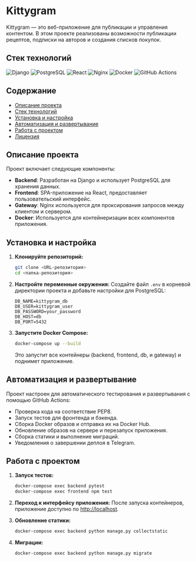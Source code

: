# Kittygram

Kittygram — это веб-приложение для публикации и управления контентом. В этом проекте реализованы возможности публикации рецептов, подписки на авторов и создания списков покупок.
## Стек технологий

![Django](https://img.shields.io/badge/Django-092E20?logo=django&logoColor=white)
![PostgreSQL](https://img.shields.io/badge/PostgreSQL-336791?logo=postgresql&logoColor=white)
![React](https://img.shields.io/badge/React-61DAFB?logo=react&logoColor=black)
![Nginx](https://img.shields.io/badge/Nginx-009639?logo=nginx&logoColor=white)
![Docker](https://img.shields.io/badge/Docker-2496ED?logo=docker&logoColor=white)
![GitHub Actions](https://img.shields.io/badge/GitHub_Actions-2088FF?logo=github-actions&logoColor=white)

## Содержание

- [Описание проекта](#описание-проекта)
- [Стек технологий](#стек-технологий)
- [Установка и настройка](#установка-и-настройка)
- [Автоматизация и развертывание](#автоматизация-и-развертывание)
- [Работа с проектом](#работа-с-проектом)
- [Лицензия](#лицензия)

## Описание проекта

Проект включает следующие компоненты:
- **Backend**: Разработан на Django и использует PostgreSQL для хранения данных.
- **Frontend**: SPA-приложение на React, предоставляет пользовательский интерфейс.
- **Gateway**: Nginx используется для проксирования запросов между клиентом и сервером.
- **Docker**: Используется для контейнеризации всех компонентов приложения.

## Установка и настройка

1. **Клонируйте репозиторий:**
   ```bash
   git clone <URL-репозитория>
   cd <папка-репозитория>
   ```

2. **Настройте переменные окружения:**
   Создайте файл `.env` в корневой директории проекта и добавьте настройки для PostgreSQL:
   ```env
   DB_NAME=kittygram_db
   DB_USER=kittygram_user
   DB_PASSWORD=your_password
   DB_HOST=db
   DB_PORT=5432
   ```

3. **Запустите Docker Compose:**
   ```bash
   docker-compose up --build
   ```

   Это запустит все контейнеры (backend, frontend, db, и gateway) и поднимет приложение.

## Автоматизация и развертывание

Проект настроен для автоматического тестирования и развертывания с помощью GitHub Actions:
- Проверка кода на соответствие PEP8.
- Запуск тестов для фронтенда и бэкенда.
- Сборка Docker образов и отправка их на Docker Hub.
- Обновление образов на сервере и перезапуск приложения.
- Сборка статики и выполнение миграций.
- Уведомления о завершении деплоя в Telegram.

## Работа с проектом

1. **Запуск тестов:**
   ```bash
   docker-compose exec backend pytest
   docker-compose exec frontend npm test
   ```

2. **Переход к интерфейсу приложения:**
   После запуска контейнеров, приложение доступно по [http://localhost](http://localhost).

3. **Обновление статики:**
   ```bash
   docker-compose exec backend python manage.py collectstatic
   ```

4. **Миграции:**
   ```bash
   docker-compose exec backend python manage.py migrate
   ```
